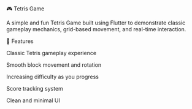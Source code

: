 🎮 Tetris Game

A simple and fun Tetris Game built using Flutter to demonstrate classic gameplay mechanics, grid-based movement, and real-time interaction.

🧩 Features

Classic Tetris gameplay experience

Smooth block movement and rotation

Increasing difficulty as you progress

Score tracking system

Clean and minimal UI
